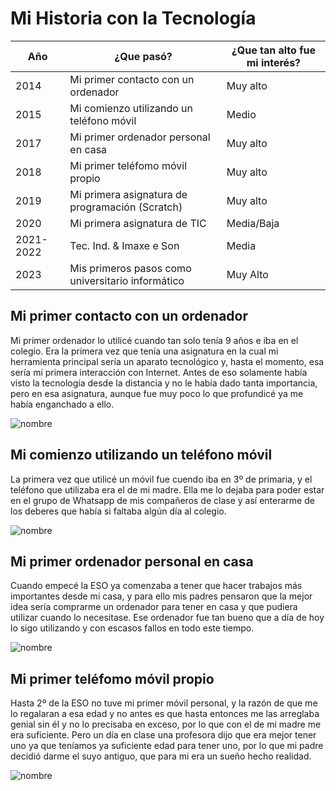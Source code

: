 # **Mi Historia con la Tecnología**

|Año    |¿Que pasó? |¿Que tan alto fue mi interés?  |
|-------|-----------|-------------------------------|
|2014|Mi primer contacto con un ordenador|Muy alto|
|2015|Mi comienzo utilizando un teléfono móvil|Medio|
|2017|Mi primer ordenador personal en casa|Muy alto|
|2018|Mi primer teléfomo móvil propio|Muy alto|
|2019|Mi primera asignatura de programación (Scratch)|Muy alto|
|2020|Mi primera asignatura de TIC|Media/Baja|
|2021-2022|Tec. Ind. & Imaxe e Son|Media|
|2023|Mis primeros pasos como universitario informático|Muy Alto|

## Mi primer contacto con un ordenador

Mi primer ordenador lo utilicé cuando tan solo tenía 9 años e iba en el colegio. Era la primera vez que tenía una asignatura en la cual mi herramienta principal sería un aparato tecnológico y, hasta el momento, esa sería mi primera interacción con Internet. Antes de eso solamente había visto la tecnología desde la distancia y no le había dado tanta importancia, pero en esa asignatura, aunque fue muy poco lo que profundicé ya me había enganchado a ello.

![nombre](https://encrypted-tbn0.gstatic.com/images?q=tbn:ANd9GcQyDuumu2pVr9umXHDWgwO82tt4JMRisPyncQ&usqp=CAU)

## Mi comienzo utilizando un teléfono móvil

La primera vez que utilicé un móvil fue cuendo iba en 3º de primaria, y el teléfono que utilizaba era el de mi madre. Ella me lo dejaba para poder estar en el grupo de Whatsapp de mis compañeros de clase y así enterarme de los deberes que había si faltaba algún día al colegio.

![nombre](https://encrypted-tbn0.gstatic.com/images?q=tbn:ANd9GcQYYFFDws69OOME9FNQVae7ldDbzWJtsPv1Ug&usqp=CAU)

## Mi primer ordenador personal en casa

Cuando empecé la ESO ya comenzaba a tener que hacer trabajos más importantes desde mi casa, y para ello mis padres pensaron que la mejor idea sería comprarme un ordenador para tener en casa y que pudiera utilizar cuando lo necesitase. Ese ordenador fue tan bueno que a día de hoy lo sigo utilizando y con escasos fallos en todo este tiempo.

![nombre](https://encrypted-tbn0.gstatic.com/images?q=tbn:ANd9GcQZPUZ_Eka2Xogcc8NSN9WBeZ4oCZtoaeqE8g&usqp=CAU)

## Mi primer teléfomo móvil propio

Hasta 2º de la ESO no tuve mi primer móvil personal, y la razón de que me lo regalaran a esa edad y no antes es que hasta entonces me las arreglaba genial sin él y no lo precisaba en exceso, por lo que con el de mi madre me era suficiente. Pero un día en clase una profesora dijo que era mejor tener uno ya que teníamos ya suficiente edad para tener uno, por lo que mi padre decidió darme el suyo antiguo, que para mi era un sueño hecho realidad.

![nombre](https://encrypted-tbn0.gstatic.com/images?q=tbn:ANd9GcQZPUZ_Eka2Xogcc8NSN9WBeZ4oCZtoaeqE8g&usqp=CAU)
